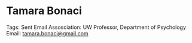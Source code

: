 # Tamara Bonaci

Tags: Sent Email
Assosciation: UW
Professor, Department of Psychology
Email: tamara.bonaci@gmail.com